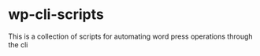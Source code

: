 # wp-cli-scripts
This is a collection of scripts for automating word press operations through the cli
